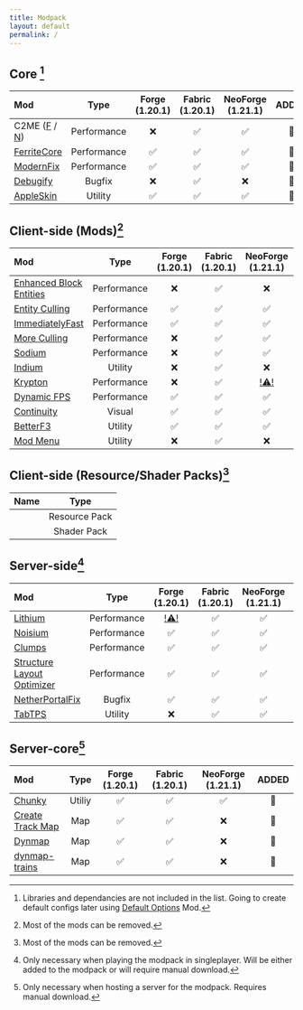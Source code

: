 ```yaml
---
title: Modpack
layout: default
permalink: /
---
```

## Core [^1]

| Mod                                                                                              |    Type     | Forge (1.20.1) | Fabric (1.20.1) | NeoForge (1.21.1) | ADDED |
| :----------------------------------------------------------------------------------------------- | :---------: | :------------: | :-------------: | :---------------: | :---: |
| C2ME ([F](https://modrinth.com/mods/c2me-fabric) / [N](https://modrinth.com/mods/c2me-neoforge)) | Performance |       ❌        |        ✅        |         ✅         |  💬   |
| [FerriteCore](https://modrinth.com/mods/ferrite-core)                                            | Performance |       ✅        |        ✅        |         ✅         |  💬   |
| [ModernFix](https://modrinth.com/mods/modernfix)                                                 | Performance |       ✅        |        ✅        |         ✅         |  💬   |
| [Debugify](https://modrinth.com/mods/debugify)                                                   |   Bugfix    |       ❌        |        ✅        |         ❌         |  💬   |
| [AppleSkin](https://modrinth.com/mods/appleskin)                                                 |   Utility   |       ✅        |        ✅        |         ✅         |  💬   |

## Client-side (Mods)[^2]

| Mod                                                          |    Type     | Forge (1.20.1) | Fabric (1.20.1) |                 NeoForge (1.21.1)                 | ADDED |
| :----------------------------------------------------------- | :---------: | :------------: | :-------------: | :-----------------------------------------------: | :---: |
| [Enhanced Block Entities](https://modrinth.com/mods/)        | Performance |       ❌        |        ✅        |                         ❌                         |  💬   |
| [Entity Culling](https://modrinth.com/mods/entityculling)    | Performance |       ✅        |        ✅        |                         ✅                         |  💬   |
| [ImmediatelyFast](https://modrinth.com/mods/immediatelyfast) | Performance |       ✅        |        ✅        |                         ✅                         |  💬   |
| [More Culling](https://modrinth.com/mods/moreculling)        | Performance |       ❌        |        ✅        |                         ✅                         |  💬   |
| [Sodium](https://modrinth.com/mods/sodium)                   | Performance |       ❌        |        ✅        |                         ✅                         |  💬   |
| [Indium](https://modrinth.com/mods/indium)                   |   Utility   |       ❌        |        ✅        |                         ❌                         |  💬   |
| [Krypton](https://modrinth.com/mods/krypton)                 | Performance |       ❌        |        ✅        | [!⚠️!](https://modrinth.com/mod/krypton-foxified) |  💬   |
| [Dynamic FPS](https://modrinth.com/mods/dynamic-fps)         | Performance |       ✅        |        ✅        |                         ✅                         |  💬   |
| [Continuity](https://modrinth.com/mods/continuity)           |   Visual    |       ✅        |        ✅        |                         ✅                         |  💬   |
| [BetterF3](https://modrinth.com/mods/betterf3)               |   Utility   |       ✅        |        ✅        |                         ✅                         |  💬   |
| [Mod Menu](https://modrinth.com/mods/modmenu)                |   Utility   |       ❌        |        ✅        |                         ❌                         |  💬   |

## Client-side (Resource/Shader Packs)[^2]

| Name |     Type      |
| :--- | :-----------: |
|      | Resource Pack |
|      |  Shader Pack  |

## Server-side[^3]

| Mod                                                                                |    Type     |             Forge (1.20.1)              | Fabric (1.20.1) | NeoForge (1.21.1) | ADDED |
| :--------------------------------------------------------------------------------- | :---------: | :-------------------------------------: | :-------------: | :---------------: | :---: |
| [Lithium](https://modrinth.com/mods/lithium)                                       | Performance | [!⚠️!](https://modrinth.com/mod/radium) |        ✅        |         ✅         |  💬   |
| [Noisium](https://modrinth.com/mods/noisium)                                       | Performance |                    ✅                    |        ✅        |         ✅         |  💬   |
| [Clumps](https://modrinth.com/mods/clumps)                                         | Performance |                    ✅                    |        ✅        |         ✅         |  💬   |
| [Structure Layout Optimizer](https://modrinth.com/mods/structure-layout-optimizer) | Performance |                    ✅                    |        ✅        |         ✅         |  💬   |
| [NetherPortalFix](https://modrinth.com/mods/netherportalfix)                       |   Bugfix    |                    ✅                    |        ✅        |         ✅         |  💬   |
| [TabTPS](https://modrinth.com/mods/tabtps)                                         |   Utility   |                    ❌                    |        ✅        |         ✅         |  💬   |

## Server-core[^4]

| Mod                                                           |  Type  | Forge (1.20.1) | Fabric (1.20.1) | NeoForge (1.21.1) | ADDED |
| :------------------------------------------------------------ | :----: | :------------: | :-------------: | :---------------: | :---: |
| [Chunky](https://modrinth.com/mods/chunky)                    | Utiliy |       ✅        |        ✅        |         ✅         |  💬   |
| [Create Track Map](https://modrinth.com/mod/create-track-map) |  Map   |       ✅        |        ✅        |         ❌         |  💬   |
| [Dynmap](https://modrinth.com/plugin/dynmap)                  |  Map   |       ✅        |        ✅        |         ❌         |  💬   |
| [dynmap-trains](https://github.com/Zhincore/dynmap-trains)    |  Map   |       ✅        |        ✅        |         ❌         |  💬   |

[^1]: Libraries and dependancies are not included in the list. Going to create default configs later using [Default Options](https://modrinth.com/mod/default-options) Mod.
[^2]: Most of the mods can be removed.
[^3]: Only necessary when playing the modpack in singleplayer. Will be either added to the modpack or will require manual download.
[^4]: Only necessary when hosting a server for the modpack. Requires manual download.

